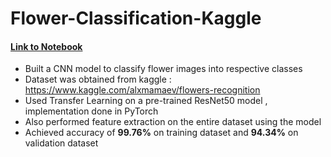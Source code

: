 # Flower-Classification-Kaggle

#### <a href="https://github.com/soumitri2001/Flower-Classification-Kaggle/blob/main/Flower_Classification_Pytorch.ipynb">Link to Notebook</a>

- Built a CNN model to classify flower images into respective classes
- Dataset was obtained from kaggle : https://www.kaggle.com/alxmamaev/flowers-recognition
- Used Transfer Learning on a pre-trained ResNet50 model , implementation done in PyTorch
- Also performed feature extraction on the entire dataset using the model
- Achieved accuracy of <b>99.76%</b> on training dataset and <b>94.34%</b> on validation dataset
